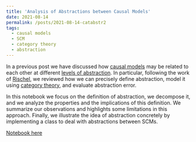 ```yaml
---
title: 'Analysis of Abstractions between Causal Models'
date: 2021-08-14
permalink: /posts/2021-08-14-catabstr2
tags:
  - causal models
  - SCM
  - category theory
  - abstraction
---
```


In a previous post we have discussed how [causal models](http://bayes.cs.ucla.edu/BOOK-2K/) may be related to each other at different [levels of abstraction](https://arxiv.org/abs/1707.00819). In particular, following the work of [Rischel](https://erischel.com/documents/mscthesis.pdf), we reviewed how we can precisely define abstraction, model it using [category theory](https://mitpress.mit.edu/books/category-theory-sciences), and evaluate abstraction error.

In this notebook we focus on the definition of abstraction, we decompose it, and we analyze the properties and the implications of this definition. We summarize our observations and highlights some limitations in this approach. Finally, we illustrate the idea of abstraction concretely by implementing a class to deal with abstractions between SCMs.

[Notebook here](https://nbviewer.jupyter.org/github/FMZennaro/CategoricalCausalAbstraction/blob/main/Abstraction%20Mapping.ipynb)
